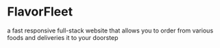# FlavorFleet
a fast responsive full-stack website that allows you to order from various foods and deliveries it to your doorstep
